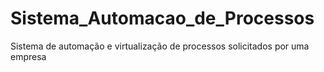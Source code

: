 # Sistema_Automacao_de_Processos
Sistema de automação e virtualização de processos solicitados por uma empresa
